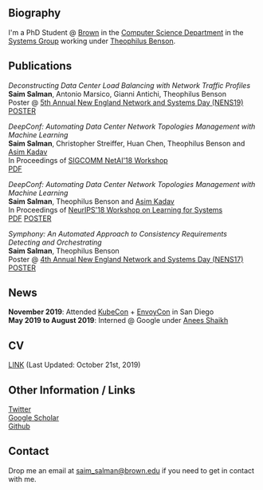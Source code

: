 ## Biography

I'm a PhD Student @ [Brown](https://www.brown.edu/) in the [Computer Science Department](http://cs.brown.edu/) in the [Systems Group](https://systems.cs.brown.edu/) working under [Theophilus Benson](http://cs.brown.edu/~tab/).

## Publications

*Deconstructing Data Center Load Balancing with Network Traffic Profiles*  
**Saim Salman**, Antonio Marsico, Gianni Antichi, Theophilus Benson  
Poster @ [5th Annual New England Network and Systems Day (NENS19)](https://systems.cs.brown.edu/nens/2019/)
[POSTER](/posters/NENS19.pdf)

*DeepConf: Automating Data Center Network Topologies Management with Machine Learning*  
**Saim Salman**, Christopher Streiffer, Huan Chen, Theophilus Benson and [Asim Kadav](http://www.nec-labs.com/asim-kadav)  
In Proceedings of [SIGCOMM NetAI'18 Workshop](https://conferences.sigcomm.org/sigcomm/2018/workshop-netaim.html)  
[PDF](/publications/NetAI18.pdf)  

*DeepConf: Automating Data Center Network Topologies Management with Machine Learning*  
**Saim Salman**, Theophilus Benson and [Asim Kadav](http://www.nec-labs.com/asim-kadav)  
In Proceedings of [NeurIPS'18 Workshop on Learning for Systems](http://mlforsystems.org/neurips2018/)  
[PDF](/publications/MLSYS18.pdf) [POSTER](/posters/MLSYS18.pdf)

*Symphony: An Automated Approach to Consistency Requirements Detecting and Orchestrating*  
**Saim Salman**, Theophilus Benson  
Poster @ [4th Annual New England Network and Systems Day (NENS17)](https://systems.cs.brown.edu/nens/2017/)
[POSTER](/posters/NENS17.pdf)

## News

**November 2019**: Attended [KubeCon](https://events19.linuxfoundation.org/events/kubecon-cloudnativecon-north-america-2019/) + [EnvoyCon](https://events19.linuxfoundation.org/events/envoycon-2019/) in San Diego  
**May 2019 to August 2019**: Interned @ Google under [Anees Shaikh](https://www.linkedin.com/in/shaikh-anees)  

## CV

[LINK](/cv/cv.pdf) (Last Updated: October 21st, 2019)

## Other Information / Links

[Twitter](https://twitter.com/SaimSalman10)  
[Google Scholar](https://scholar.google.com/citations?user=8UzDkTYAAAAJ&hl=en)  
[Github](https://github.com/saimsalman36)

## Contact

Drop me an email at saim_salman@brown.edu if you need to get in contact with me.

